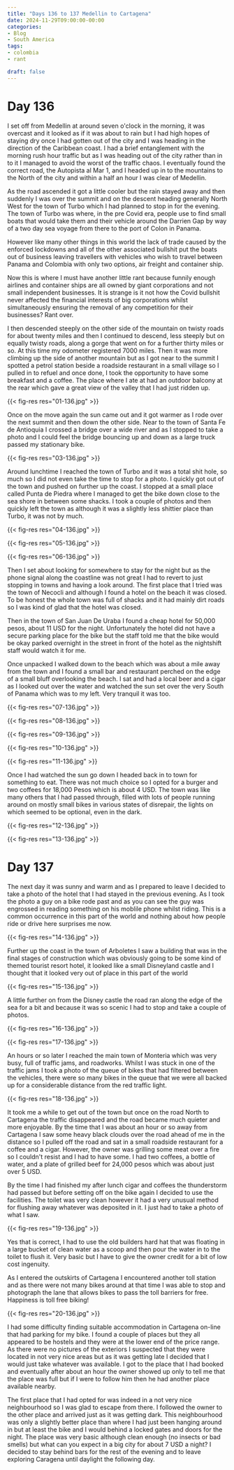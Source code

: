 ```yaml
---
title: "Days 136 to 137 Medellin to Cartagena"
date: 2024-11-29T09:00:00-00:00
categories:
- Blog
- South America
tags:
- colombia
- rant

draft: false
---
```


# Day 136

I set off from Medellin at around seven o'clock in the morning, it was overcast and it looked as if it was about to rain but I had high hopes of staying dry once I had gotten out of the city and I was heading in the direction of the Caribbean coast. I had a brief entanglement with the morning rush hour traffic but as I was heading out of the city rather than in to it I managed to avoid the worst of the traffic chaos. I eventually found the correct road, the Autopista al Mar 1, and I headed up in to the mountains to the North of the city and within a half an hour I was clear of Medellin.

As the road ascended it got a little cooler but the rain stayed away and then suddenly I was over the summit and on the descent heading generally North West for the town of Turbo which I had planned to stop in for the evening. The town of Turbo was where, in the pre Covid era, people use to find small boats that would take them and their vehicle around the Darrien Gap by way of a two day sea voyage from there to the port of Colon in Panama.

However like many other things in this world the lack of trade caused by the enforced lockdowns and all of the other associated bullshit put the boats out of business leaving travellers with vehicles who wish to travel between Panama and Colombia with only two options, air freight and container ship.

Now this is where I must have another little rant because funnily enough airlines and container ships are all owned by giant corporations and not small independent businesses. It is strange is it not how the Covid bullshit never affected the financial interests of big corporations whilst simultaneously ensuring the removal of any competition for their businesses? Rant over.

I then descended steeply on the other side of the mountain on twisty roads for about twenty miles and then I continued to descend, less steeply but on equally twisty roads, along a gorge that went on for a further thirty miles or so. At this time my odometer registered 7000 miles. Then it was more climbing up the side of another mountain but as I got near to the summit I spotted a petrol station beside a roadside restaurant in a small village so I pulled in to refuel and once done, I took the opportunity to have some breakfast and a coffee. The place where I ate at had an outdoor balcony at the rear which gave a great view of the valley that I had just ridden up.

{{< fig-res res="01-136.jpg" >}}

Once on the move again the sun came out and it got warmer as I rode over the next summit and then down the other side. Near to the town of Santa Fe de Antioquia I crossed a bridge over a wide river and as I stopped to take a photo and I could feel the bridge bouncing up and down as a large truck passed my stationary bike. 

{{< fig-res res="03-136.jpg" >}}

Around lunchtime I reached the town of Turbo and it was a total shit hole, so much so I did not even take the time to stop for a photo. I quickly got out of the town and pushed on further up the coast. I stopped at a small place called Punta de Piedra where I managed to get the bike down close to the sea shore in between some shacks. I took a couple of photos and then quickly left the town as although it was a slightly less shittier place than Turbo, it was not by much.

{{< fig-res res="04-136.jpg" >}}

{{< fig-res res="05-136.jpg" >}}

{{< fig-res res="06-136.jpg" >}}

Then I set about looking for somewhere to stay for the night but as the phone signal along the coastline was not great I had to revert to just stopping in towns and having a look around. The first place that I tried was the town of Necocli and although I found a hotel on the beach it was closed. To be honest the whole town was full of shacks and it had mainly dirt roads so I was kind of glad that the hotel was closed.

Then in the town of San Juan De Uraba I found a cheap hotel for 50,000 pesos, about 11 USD for the night. Unfortunately the hotel did not have a secure parking place for the bike but the staff told me that the bike would be okay parked overnight in the street in front of the hotel as the nightshift staff would watch it for me.

Once unpacked I walked down to the beach which was about a mile away from the town and I found a small bar and restaurant perched on the edge of a  small bluff overlooking the beach. I sat and had a local beer and a cigar as I looked out over the water and watched the sun set over the very South of Panama which was to my left. Very tranquil it was too.

{{< fig-res res="07-136.jpg" >}}

{{< fig-res res="08-136.jpg" >}}

{{< fig-res res="09-136.jpg" >}}

{{< fig-res res="10-136.jpg" >}}

{{< fig-res res="11-136.jpg" >}}

Once I had watched the sun go down I headed back in to town for something to eat. There was not much choice so I opted for a burger and two coffees for 18,000 Pesos which is about 4 USD. The town was like many others that I had passed through, filled with lots of people running around on mostly small bikes in various states of disrepair, the lights on which seemed to be optional, even in the dark.

{{< fig-res res="12-136.jpg" >}}

{{< fig-res res="13-136.jpg" >}}

# Day 137

The next day it was sunny and warm and as I prepared to leave I decided to take a photo of the hotel that I had stayed in the previous evening. As I took the photo a guy on a bike rode past and as you can see the guy was engrossed in reading something on his moblile phone whilst riding. This is a common occurrence in this part of the world and nothing about how people ride or drive here surprises me now.

{{< fig-res res="14-136.jpg" >}}

Further up the coast in the town of Arboletes I saw a building that was in the final stages of construction which was obviously going to be some kind of themed tourist resort hotel, it looked like a small Disneyland castle and I thought that it looked very out of place in this part of the world

{{< fig-res res="15-136.jpg" >}}

A little further on from the Disney castle the road ran along the edge of the sea for a bit and because it was so scenic I had to stop and take a couple of photos.

{{< fig-res res="16-136.jpg" >}}

{{< fig-res res="17-136.jpg" >}}

An hours or so later I reached the main town of Monteria which was very busy, full of traffic jams, and roadworks. Whilst I was stuck in one of the traffic jams I took a photo of the queue of bikes that had filtered between the vehicles, there were so many bikes in the queue that we were all backed up for a considerable distance from the red traffic light.

{{< fig-res res="18-136.jpg" >}}

It took me a while to get out of the town but once on the road North to Cartagena the traffic disappeared and the road became much quieter and more enjoyable. By the time that I was about an hour or so away from Cartagena I saw some heavy black clouds over the road ahead of me in the distance so I pulled off the road and sat in a small roadside restaurant for a coffee and a cigar. However, the owner was grilling some meat over a  fire so I couldn't resist and I had to have some. I had two coffees, a bottle of water, and a plate of grilled beef for 24,000 pesos which was about just over 5 USD.

By the time I had finished my after lunch cigar and coffees the thunderstorm had passed but before setting off on the bike again I decided to use the facilities. The toilet was very clean however it had a very unusual method for flushing away whatever was deposited in it. I just had to take a photo of what I saw.

{{< fig-res res="19-136.jpg" >}}

Yes that is correct, I had to use the old builders hard hat that was floating in a large bucket of clean water as a scoop and then pour the water in to the toilet to flush it. Very basic but I have to give the owner credit for a bit of low cost ingenuity.

As I entered the outskirts of Cartagena I encountered another toll station and as there were not many bikes around at that time I was able to stop and photograph the lane that allows bikes to pass the toll barriers for free. Happiness is toll free biking!

{{< fig-res res="20-136.jpg" >}}

I had some difficulty finding suitable accommodation in Cartagena on-line that had parking for my bike. I found a couple of places but they all appeared to be hostels and they were at the lower end of the price range. As there were no pictures of the exteriors I suspected that they were located in not very nice areas but as it was getting late I decided that I would just take whatever was available. I got to the place that I had booked and eventually after about an hour the owner showed up only to tell me that the place was full but if I were to follow him then he had another place available nearby.

The first place that I had opted for was indeed in a not very nice neighbourhood so I was glad to escape from there. I followed the owner to the other place and arrived just as it was getting dark. This neighbourhood was only a slightly better place than where I had just been hanging around in but at least the bike and I would behind a locked gates and doors for the night. The place was very basic although clean enough (no insects or bad smells) but what can you expect in a big city for about 7 USD a night? I decided to stay behind bars for the rest of the evening and to leave exploring Caragena until daylight the following day.